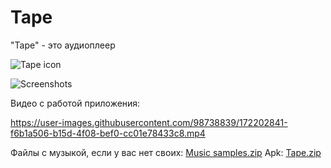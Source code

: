 # Tape
"Tape" - это аудиоплеер 


![Tape icon](https://user-images.githubusercontent.com/98738839/165335707-7fc6f1f9-4142-4e50-92da-a5c4c8f4e72a.png)  

![Screenshots](https://user-images.githubusercontent.com/98738839/166492687-5fa70cbc-15a8-417b-a450-913ee526771c.png)

Видео с работой приложения:

https://user-images.githubusercontent.com/98738839/172202841-f6b1a506-b15d-4f08-bef0-cc01e78433c8.mp4




Файлы с музыкой, если у вас нет своих: [Music samples.zip](https://github.com/LT84/Tape/files/8695246/Music.samples.zip)
Apk: [Tape.zip](https://github.com/LT84/Tape/files/8641372/Tape.zip)
